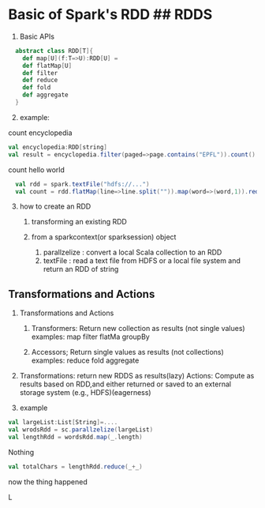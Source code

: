 # Basic of Spark's RDD ## RDDS
1. Basic APIs 
```scala
  abstract class RDD[T]{
    def map[U](f:T=>U):RDD[U] =
    def flatMap[U]
    def filter
    def reduce
    def fold
    def aggregate
  }
```
2. example:

count encyclopedia
```scala
val encyclopedia:RDD[string]
val result = encyclopedia.filter(paged=>page.contains("EPFL")).count()
```
count hello world
```scala
  val rdd = spark.textFile("hdfs://...")
  val count = rdd.flatMap(line=>line.split("")).map(word=>(word,1)).reduceByKey(_+_)
```

3. how to create an RDD

    1. transforming an existing RDD
  
    2. from a sparkcontext(or sparksession) object
  
        1. parallzelize : convert a local Scala collection to an RDD
        2. textFile : read a text file from HDFS or a local file system and return an RDD of string
    
## Transformations and Actions

1.  Transformations and Actions
    1.  Transformers: Return new collection as results (not single values) examples: map filter flatMa groupBy

    2. Accessors; Return single values as results (not collections)
    examples: reduce fold aggregate
    
2. Transformations: return new RDDS as results(lazy)
    Actions: Compute as results based on RDD,and either returned or saved to an external storage system (e.g., HDFS)(eagerness)
3.  example
```scala
val largeList:List[String]=....
val wrodsRdd = sc.parallzelize(largeList)
val lengthRdd = wordsRdd.map(_.length)
```
  Nothing
```scala
val totalChars = lengthRdd.reduce(_+_)
```
  now the thing happened







L  